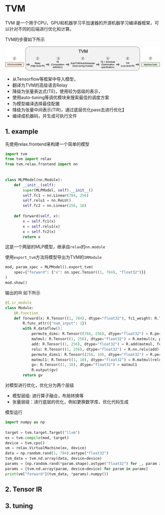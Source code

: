 # TVM

TVM 是一个用于CPU，GPU和机器学习平加速器的开源机器学习编译器框架，可以针对不同的后端进行优化和计算。

TVM的步骤如下所示

![alt text](image.png)

- 从Tensorflow等框架中导入模型，
- 翻译为TVM的高级语言Relay
- 降级为张量表达式(TE)，使用较为低级的表示，
- 使用auto-tuning等调优模块来搜索最佳的调度方案
- 为模型编译选择最佳配置
- 降级为张量中间表示(TIR)，通过底层优化pass去进行优化】
- 编译成机器码，并生成可执行文件

## 1. example

先使用relax.frontend来构建一个简单的模型

```python
import tvm
from tvm import relax
from tvm.relax.frontend import nn


class MLPModel(nn.Module):
    def __init__(self):
        super(MLPModel, self).__init__()
        self.fc1 = nn.Linear(784, 256)
        self.relu1 = nn.ReLU()
        self.fc2 = nn.Linear(256, 10)

    def forward(self, x):
        x = self.fc1(x)
        x = self.relu1(x)
        x = self.fc2(x)
        return x
```

这是一个两层的MLP模型，继承自`relax`的`nn.module`

使用`export_tvm`方法将模型导出为TVM的`IRModule`

```python
mod, param_spec = MLPModel().export_tvm(
    spec={"forward": {"x": nn.spec.Tensor((1, 784), "float32")}}
)
mod.show()
```

输出的IR 如下所示

```python
@I.ir_module
class Module:
    @R.function
    def forward(x: R.Tensor((1, 784), dtype="float32"), fc1_weight: R.Tensor((256, 784), dtype="float32"), fc1_bias: R.Tensor((256,), dtype="float32"), fc2_weight: R.Tensor((10, 256), dtype="float32")) -> R.Tensor((1, 10), dtype="float32"):
        R.func_attr({"num_input": 1})
        with R.dataflow():
            permute_dims: R.Tensor((784, 256), dtype="float32") = R.permute_dims(fc1_weight, axes=None)
            matmul: R.Tensor((1, 256), dtype="float32") = R.matmul(x, permute_dims, out_dtype="void")
            add: R.Tensor((1, 256), dtype="float32") = R.add(matmul, fc1_bias)
            relu: R.Tensor((1, 256), dtype="float32") = R.nn.relu(add)
            permute_dims1: R.Tensor((256, 10), dtype="float32") = R.permute_dims(fc2_weight, axes=None)
            matmul1: R.Tensor((1, 10), dtype="float32") = R.matmul(relu, permute_dims1, out_dtype="void")
            gv: R.Tensor((1, 10), dtype="float32") = matmul1
            R.output(gv)
        return gv
```

对模型进行优化，优化分为两个层级
- 模型层级: 进行算子融合，布局转换等
- 张量层级：进行底层的优化，例如更换数学库，优化代码生成

模型运行

```python
import numpy as np

target = tvm.target.Target("llvm")
ex = tvm.compile(mod, target)
device = tvm.cpu()
vm = relax.VirtualMachine(ex, device)
data = np.random.rand(1, 784).astype("float32")
tvm_data = tvm.nd.array(data, device=device)
params = [np.random.rand(*param.shape).astype("float32") for _, param in param_spec]
params = [tvm.nd.array(param, device=device) for param in params]
print(vm["forward"](tvm_data, *params).numpy())
```

## 2. Tensor IR

## 3. tuning



